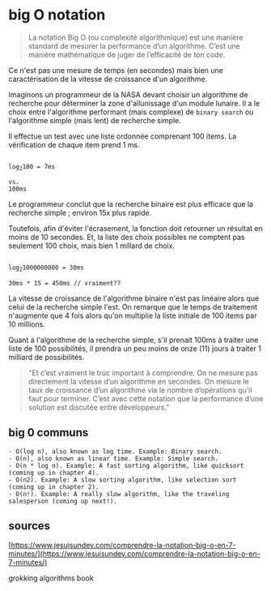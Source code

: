 # big O notation

> La notation Big O (ou complexité algorithmique) est une manière standard de mesurer la performance d’un algorithme. C’est une manière mathématique de juger de l’efficacité de ton code.

Ce n'est pas une mesure de temps (en secondes) mais bien une caractérisation de la vitesse de croissance d'un algorithme.

Imaginons un programmeur de la NASA devant choisir un algorithme de recherche pour déterminer la zone d'allunissage d'un module lunaire. Il a le choix entre l'algorithme performant (mais complexe) de `binary search` ou l'algorithme simple (mais lent) de recherche simple.

Il effectue un test avec une liste ordonnée comprenant 100 items. La vérification de chaque item prend 1 ms.

<code>
log<sub>2</sub>100 = 7ms <br>
vs.
100ms
</code>

Le programmeur conclut que la recherche binaire est plus efficace que la recherche simple ; environ 15x plus rapide.

Toutefois, afin d'éviter l'écrasement, la fonction doit retourner un résultat en moins de 10 secondes. Et, la liste des choix possibles ne comptent pas seulement 100 choix, mais bien 1 millard de choix.

<code>
log<sub>2</sub>1000000000 = 30ms <br>
30ms * 15 = 450ms // vraiment??
</code>

La vitesse de croissance de l'algorithme binaire n'est pas linéaire alors que celui de la recherche simple l'est.  On remarque que le temps de traitement n'augmente que 4 fois alors qu'on multiplie la liste initiale de 100 items par 10 millions.

Quant à l'algorithme de la recherche simple, s'il prenait 100ms à traiter une liste de 100 possibilités, il prendra un peu moins de onze (11) jours à traiter 1 milliard de possibilités.

> "Et c’est vraiment le truc important à comprendre. On ne mesure pas directement la vitesse d’un algorithme en secondes. On mesure le taux de croissance d’un algorithme via le nombre d’opérations qu’il faut pour terminer. C’est avec cette notation que la performance d’une solution est discutée entre développeurs."

## big 0 communs

    - O(log n), also known as log time. Example: Binary search.
    - O(n), also known as linear time. Example: Simple search.
    - O(n * log n). Example: A fast sorting algorithm, like quicksort (coming up in chapter 4).
    - O(n2). Example: A slow sorting algorithm, like selection sort (coming up in chapter 2).
    - O(n!). Example: A really slow algorithm, like the traveling salesperson (coming up next!).


## sources
[https://www.jesuisundev.com/comprendre-la-notation-big-o-en-7-minutes/](https://www.jesuisundev.com/comprendre-la-notation-big-o-en-7-minutes/)

grokking algorithms book